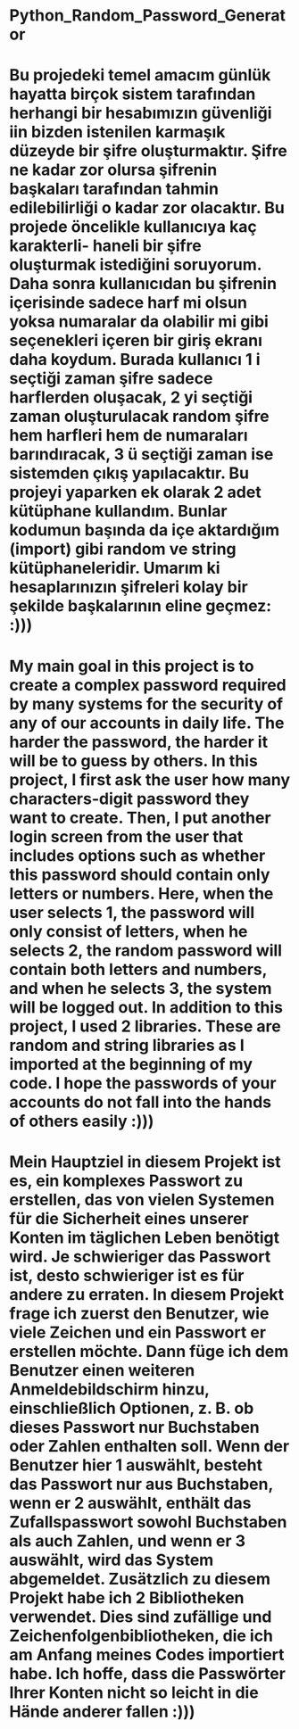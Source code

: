 # Python_Random_Password_Generator


# Bu projedeki temel amacım günlük hayatta birçok sistem tarafından herhangi bir hesabımızın güvenliği iin bizden istenilen karmaşık düzeyde bir şifre oluşturmaktır. Şifre ne kadar zor olursa şifrenin başkaları tarafından tahmin edilebilirliği o kadar zor olacaktır. Bu projede öncelikle kullanıcıya kaç karakterli- haneli bir şifre oluşturmak istediğini soruyorum. Daha sonra kullanıcıdan bu şifrenin içerisinde sadece harf mi olsun yoksa numaralar da olabilir mi gibi seçenekleri içeren bir giriş ekranı daha koydum. Burada kullanıcı 1 i seçtiği zaman şifre sadece harflerden oluşacak, 2 yi seçtiği zaman oluşturulacak random şifre hem harfleri hem de numaraları barındıracak, 3 ü seçtiği zaman ise sistemden çıkış yapılacaktır. Bu projeyi yaparken ek olarak 2 adet kütüphane kullandım. Bunlar kodumun başında da içe aktardığım (import) gibi random ve string kütüphaneleridir. Umarım ki hesaplarınızın şifreleri kolay bir şekilde başkalarının eline geçmez: :)))



# My main goal in this project is to create a complex password required by many systems for the security of any of our accounts in daily life. The harder the password, the harder it will be to guess by others. In this project, I first ask the user how many characters-digit password they want to create. Then, I put another login screen from the user that includes options such as whether this password should contain only letters or numbers. Here, when the user selects 1, the password will only consist of letters, when he selects 2, the random password will contain both letters and numbers, and when he selects 3, the system will be logged out. In addition to this project, I used 2 libraries. These are random and string libraries as I imported at the beginning of my code. I hope the passwords of your accounts do not fall into the hands of others easily :)))



# Mein Hauptziel in diesem Projekt ist es, ein komplexes Passwort zu erstellen, das von vielen Systemen für die Sicherheit eines unserer Konten im täglichen Leben benötigt wird. Je schwieriger das Passwort ist, desto schwieriger ist es für andere zu erraten. In diesem Projekt frage ich zuerst den Benutzer, wie viele Zeichen und ein Passwort er erstellen möchte. Dann füge ich dem Benutzer einen weiteren Anmeldebildschirm hinzu, einschließlich Optionen, z. B. ob dieses Passwort nur Buchstaben oder Zahlen enthalten soll. Wenn der Benutzer hier 1 auswählt, besteht das Passwort nur aus Buchstaben, wenn er 2 auswählt, enthält das Zufallspasswort sowohl Buchstaben als auch Zahlen, und wenn er 3 auswählt, wird das System abgemeldet. Zusätzlich zu diesem Projekt habe ich 2 Bibliotheken verwendet. Dies sind zufällige und Zeichenfolgenbibliotheken, die ich am Anfang meines Codes importiert habe. Ich hoffe, dass die Passwörter Ihrer Konten nicht so leicht in die Hände anderer fallen :)))

